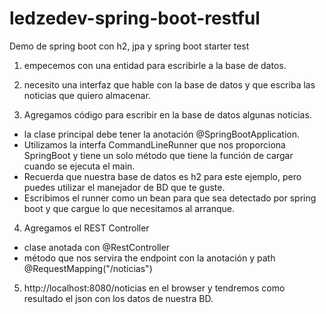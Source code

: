 # ledzedev-spring-boot-restful
Demo de spring boot con h2, jpa y spring boot starter test

1. empecemos con una entidad para escribirle a la base de datos.

2. necesito una interfaz que hable con la base de datos y que escriba las noticias que quiero almacenar.

3. Agregamos código para escribir en la base de datos algunas noticias.
 - la clase principal debe tener la anotación @SpringBootApplication.
 - Utilizamos la interfa CommandLineRunner que nos proporciona SpringBoot y tiene un solo método que tiene la función de cargar cuando se ejecuta el main.
 - Recuerda que nuestra base de datos es h2 para este ejemplo, pero puedes utilizar el manejador de BD que te guste.
 - Escribimos el runner como un bean para que sea detectado por spring boot y que cargue lo que necesitamos al arranque.

4. Agregamos el REST Controller
- clase anotada con @RestController
- método que nos servira the endpoint con la anotación y path @RequestMapping("/noticias")

5. http://localhost:8080/noticias en el browser y tendremos como resultado el json con los datos de nuestra BD.
